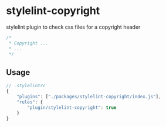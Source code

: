 # stylelint-copyright

stylelint plugin to check css files for a copyright header

```css
/*
 * Copyright ...
 * ...
 */
```

## Usage

```js
// .stylelintrc
{
    "plugins": ["./packages/stylelint-copyright/index.js"],
    "rules": {
        "plugin/stylelint-copyright": true
    }
}
```
